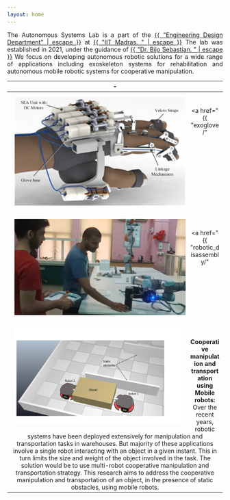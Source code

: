 ```yaml
---
layout: home
---
```

<p style="text-align: justify">
The Autonomous Systems Lab is a part of the
<a href="https://ed.iitm.ac.in/"> {{ "Engineering Design Department" | escape }}</a>
at
<a href="https://www.iitm.ac.in/"> {{ "IIT Madras. " | escape }}</a>
The lab was established in 2021, under the guidance of 
<a href="{{ "bijosebastian/" | relative_url }}">{{ "Dr. Bijo Sebastian. " | escape }}</a>
We focus on developing autonomous robotic solutions for a wide range of applications including exoskeleton systems for rehabilitation and autonomous mobile robotic systems for cooperative manipulation.
</p>

| - |
| :-------------: |
| <img align="left" style="padding: 10px" src="/images/exo/exo.png" alt="Picture not available" width="400" > <br/> <br/> <a href="{{ "exoglove/" | relative_url }}"> {{ "__Designing an exoskeleton glove to help assist and rehabilitate brachial plexus patients:__" | escape }}</a>  This research aims to develop a 2 DOF mechanism that could mimic the motion of a human finger. Extending this design into a full glove with series elastic actuation will allow us to create an exoskeleton glove that could assist patients in performing a wide variety of grasps. The final goal of this research at the Autonomous Systems Lab at IIT Madras, will be to deliver a viable product that could assist with the everyday challenges faced by patients in India.  |
||
| <img align="left" style="padding: 10px" src="/images/disassembly/students_UR5.jpg" alt="Picture not available" width="400" > <br/> <br/> <a href="{{ "robotic_disassembly/" | relative_url }}"> {{ "__Method and systems for Robotic Disassembly of an EV battery:__" | escape }}</a>   E-waste recycling also has significant impact on the cost of a product as the overall lifetime of reusable components. This research explores development of safe techniques to recycle expended battery packs through the use of robotics and automation. Laboratory-level integrated system consisting of a UR5 robotic manipulator, gripper, vision system, and associated software will be developed to work alongside a with a human operator in a shared workspace. | 
||
| <img align="left" style="padding: 10px" src="/images/mobile_manipulation.jpg" alt="Picture not available" width="400"> <br/> <br/> __Cooperative manipulation and transportation using Mobile robots:__ Over the recent years, robotic systems have been deployed extensively for manipulation and transportation tasks in warehouses. But majority of these applications involve a single robot interacting with an object in a given instant. This in turn limits the size and weight of the object involved in the task. The solution would be to use multi-robot cooperative manipulation and transportation strategy. This research aims to address the cooperative manipulation and transportation of an object, in the presence of static obstacles, using mobile robots. | 
